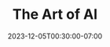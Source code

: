 ---
date: 2023-12-05T00:30:00-07:00
title: "The Art of AI"
ogtitle: "The Art of AI"
description: |
    From Hollywood to Hip Hop, artists are negotiating consent for use of AI in the creative industries. Bridget Todd speaks to artists who are pushing the boundaries.
ogdescription: "From Hollywood to Hip Hop, artists are negotiating consent for use of AI in the creative industries. Bridget Todd speaks to artists who are pushing the boundaries."
number: 49
season: 7
seasonepisode: 5
url: /season7/episode5/
embed: "7412e197-e9fe-466a-9111-bc6639c262ff"
mp3: "https://cdn.simplecast.com/audio/9b52b824-909f-4be5-aaf0-10f9e93c7818/episodes/7412e197-e9fe-466a-9111-bc6639c262ff/audio/0a303c42-9786-4e46-b9dc-34bdf1a16084/default_tc.mp3?nocache"
categories: "episodes"
host: "Bridget Todd"
shownotes: |
    From Hollywood to Hip Hop, artists are negotiating new boundaries of consent for use of AI in the creative industries. Bridget Todd speaks to artists who are pushing the boundaries.

    It’s not the first time artists get squeezed, but generative AI presents new dilemmas. In this episode: a member of the AI working group of the Hollywood writers union; a singer who licenses use of her voice to others; an emcee and professor of Black music; and an AI music company charting a different path.

    [Van Robichaux](https://elections.wga.org/2023/van-robichaux) is a comedy writer in Los Angeles who helped craft the Writers Guild of America’s proposals on managing AI in the entertainment industry.

    [Holly Herndon](https://www.hollyherndon.com/holly) is a Berlin-based artist and a computer scientist who has developed “Holly +”, a series of deep fake music tools for making music with Holly’s voice.

    [Enongo Lumumba-Kasongo](https://vivo.brown.edu/display/elumumba) creates video games and studies the intersection between AI and Hip Hop at Brown University. Her alias as a rapper is Sammus.

    [Rory Kenny](https://www.loudly.com/) is co-founder and CEO of Loudly, an AI music generator platform that employs musicians to train their AI instead of scraping music from the internet.

    *Thank you to Sammus for sharing her track ‘1080p.’ Visit Sammus’ [Bandcamp page](https://sammusmusic.bandcamp.com/) to hear the full track and check out more of her songs.*

transcript: |

    **Van Robichaux:**  Interior. Office. Night. Van sits at his computer. He's reading about GPT2. He emails the CEO of OpenAI. Soon after he realizes this might be a problem.
    
    **Bridget Todd:**  That’s Van Robichaux. He’s a comedy and animation writer in Los Angeles. He’s dreaming up an imaginary screenplay about his experience going on strike as a member of the AI working group of the Hollywood writers’ union.
    
    **Van Robichaux:**  I would say this is like a dystopian sci fi and ‘Based on a true story’ comes up right at the beginning.
    
    **Bridget Todd:**  I’m Bridget Todd and this is IRL, an original podcast from Mozilla, the nonprofit behind Firefox. In this episode, we talk to creators of music, movies and video games with new ideas about how AI should and shouldn’t be used. I mean, for starters, could studios just replace screenwriters with generative AI? Van Robichaux gets this question a lot.
    
    **Van Robichaux:**  The AI Working Group brought together a variety of writers from different kinds of writing. And the thing that tied most of them together was futurism in their writing or scheming in their writing. We had writers who wrote about con men and con jobs. We had writers from Star Trek. We had a writer from Quantum Leap.
    
    **Bridget Todd:**  The Writers Guild of America went on strike for five months in 2023 at the same time as Hollywood actors. Dozens of productions were interrupted. That cost studios hundreds of millions of dollars. In the end, they reached an agreement that included several points about AI.
    
    **Van Robichaux:**  Because of AI having its big headline moment around the time that our negotiations started and around the time that our strike was starting, it became a headline issue for the writers. It doesn't mean it's the most important issue but it's hard to say if any one issue is the most important issue, because the issues all intertwine.
    
    **Bridget Todd:**  Yup, there were dozens of issues related to labor rights and compensation. Union members staged daily pickets on the streets in front of studios like Netflix and Warner Brothers. Van’s post was at CBS Television City. He spoke to a lot of writers here who were worried that AI would literally replace them.
    
    **Van Robichaux:**  I let them know, like, that's not the big fear. The big concern is something like the studio saying they're using AI, but really they just hire someone at a lower rate that's non union. But there were also people on the lines who were saying things like, “We have to ban AI. We've got to get them to promise to never use this technology.” But my point of view on that is, Microsoft Word, by January, will have AI built into it by default. I don't think we want a contract that says we're not allowed to use Microsoft Word.
    
    **Bridget Todd:**  Van’s background is in engineering. Back in 2020, he got curious about GPT2 and GPT3. So he cold emailed an executive at OpenAI and got early access to try it out.
    
    **Van Robichaux:**  And that's when I learned about the datasets and the internet web scraping. Something that happens for screenwriters already is that people post copies of their screenplay illegally on the internet. And it becomes a nightmare to try and stop that. And so if you're scraping the entire internet, and you're using that to train an AI, you're already scraping and grabbing copies of screenplays. And that's when I realized, this is going to eventually intersect with what the union does.
    
    **Bridget Todd:**  Van started talking about AI at union meetings. In 2022, the board set up a working group to study AI and prepare union leaders for contract meetings with major studios. These days, big tech companies like Amazon and Apple are studios too.
    
    **Van Robichaux:**  The meetings were a lot like a writer's room. It was people throwing together ideas, throwing things up against the wall, learning from each other, and it was very collaborative.
    
    **Bridget Todd:**  In weekly Zoom meetings, the writers put themselves in the shoes of their employers to imagine what they would want to do with AI. What ways would they find to undercut writers? The union’s contract negotiating committee took their recommendations to the companies and were mostly successful.
    
    **Van Robichaux:**  We got added to the contract that: one, a writer is a human being. Previously our contract said a writer is a person. We wanted to just clarify that that doesn't mean a corporate person, that doesn't mean, if it's later declared that AI has personhood — human being.  But more importantly, literary material, which is the contractual term for what a script is, cannot be written or rewritten by an AI.
    
    **Bridget Todd:**  Union writers are paid different rates depending on whether they do rewrites of screenplays by others, or create original material. So they wanted to close any loopholes the companies might take advantage of.
    
    **Van Robichaux:**  So if the company were to generate something with AI, bring it to a writer and say, we want you to rewrite this, we want you to write a movie based on this, we can do it. That's fine, but we have to be paid and treated as though it's a completely original project.
    
    **Bridget Todd:**  During the strike, the US copyright office signaled that material generated by AI alone probably cannot be copyrighted. That bolstered the union’s case.
    
    **Van Robichaux:**  If AI generated content needs a human involved to get it copyright protection, well guess what? You have 10,000 humans that already do that for you.
    
    **Bridget Todd:**  The 3-year contract says writers can’t be forced to use AI in their writing. On the flip side, writers who do use AI have to ask studios for permission.
    
    **Van Robichaux:**  I do think there's concern on the studio side about writers using AI without telling them, and then that causing them a problem down the line with the copyright chain of title. And so I think that is a protection they wanted from us.
    
    **Bridget Todd:**  The studios say it’s fair if they use their own existing material as training data for generative AI. That data could come from decades of scripts, for shows like Law & Order or Star Trek. But writers want to have a say too. The issue has yet to be hashed out. Van says studios should at least side with writers and actors to keep tech companies from using the material to compete with them all. Instead, OpenAI, Meta, and major tech industry groups, have joined forces with the studios on AI and copyright. These questions of who generative AI is benefiting and who it’s replacing are cascading through every industry, not just the arts community.
    
    **Van Robichaux:**  There are a lot of people writing software who are very concerned about AI. It's being trained on the code they've written. But they don't have a union. And so, they can't control what the companies they work for do, in the same way that the unionized Hollywood workers can. What I hope other concerned workers, in other industries, take away from this is: this is on the table, this can be bargained for. We have the power to ask for AI to be used to lift all of us up, and not only a few of us.
    
    **Bridget Todd:**  There are tons of new AI tools that make it easy to create audio with the cloned voices of recording artists. I think about this a lot as a podcaster. Spotify recently started cloning the voices of some of their top podcasters and translating their shows into other languages. I worry about opting into something like this, and losing control over how my voice can or cannot be used.
    
    **Bridget Todd:**  So wait, how do I know I'm talking to Holly Holly and not Holly Plus?
    
    **Holly Herndon:**  Yeah, good question. Well, Holly Plus is usually singing, so we haven't released a speech voice model. So if I'm speaking, pretty sure that it's the real me.
    
    **Bridget Todd:**  That’s Holly Herndon. She’s an artist and a computer scientist in Berlin. For the last few years, Holly and her collaborators have been working on “Holly Plus”, a collection of deep fake tools for making music with Holly’s voice.
    
    [music plays]
    
    **Bridget Todd:**  How does it make you feel when you hear your own voice singing, you know, this beautiful hymn composed by Mendelssohn 200 or so years ago?
    
    **Holly Herndon:**  Honestly, it's incredibly liberating because I never really thought of myself as a vocalist. I always just used my voice as a kind of data input or a kind of controller for my laptop. It was like, I wanted to play around with the voice and I was the cheapest, most available voice I had. So I just used my own voice. So with Holly Plus, you know, I can through the sound of my voice, perform music that I don't even have the training to be able to perform.
    
    [music plays]
    
    **Bridget Todd:**  Wow. So how exactly does all of this work? Like, how do you feed Holly Plus music?
    
    **Holly Herndon:**  So the score reading instrument essentially is, I just kind of can feed the software any score, and it can read the notes and the lyrics in multiple languages and then reproduce that in my voice.
    
    **Bridget Todd:**  To train the models, Holly spent many hours singing and speaking words at different pitches. There’s also a system that can convert the voice of a person live on stage in real time. And there’s a more basic version of Holly Plus online that anyone can use. It doesn't say words, but converts audio into abstract Holly sounds.
    
    **Holly Herndon:**  I wasn't quite ready to have people, you know, typing in whatever text, um, that they wanted to. I wasn't quite ready for that yet. I think I will be ready for that eventually, but we specifically deliberately chose a version that was a bit more abstract, but the idea was, is we wanted to make it as user friendly as possible.
    
    **Bridget Todd:**  So I'm curious, do you see ways where this can be kind of mutually beneficial, beneficial to someone who wants to play around with your voice, and beneficial to you as an artist?
    
    **Holly Herndon:**  Yeah, absolutely. I mean, I don't think that my approach will work for everyone. So I'm certainly not prescriptive. But for me, I really wanted to take a permissive approach to IP. So thinking about intellectual property rather as a kind of identity play. What would it mean if I opened up my identity for other people to perform through? What ideas would other people come up with that I wouldn't come up with myself? That was something that I was excited about.
    
    **Bridget Todd:**  Holly challenges us to rethink power and consent over creative content. It’s why she’s also on Time Magazine’s list of 100 Most Influential People in AI this year.
    
    **Holly Herndon:**  So our approach to this was we formed a DAO, which is just a fancy way of saying basically like a collaborative or a co-op of people who are interested in this voice. And we vote on different ideas around the voice and what we want to do with it. People submitted works to the DAO, and then we sold those as NFTs, and then the profits from that sale went to further build more tools for the Holly Plus system.
    
    **Bridget Todd:**  Holly Plus isn’t a big money maker, but generative AI probably will be. Think about how popular ChatGPT or Midjourney are. But a lot of artists don’t like that you can instantly generate images or audio in the ‘style’ of their works. Holly and her partner, Matt Dryhurst, lead a startup called Spawning that gives artists technical tools to “opt-out”. They run a website for artists to search for their work in popular datasets called haveibeentrained.com and a system for AI companies to automatically identify non-consenting data in their training materials. Spawning says they supported more than ten thousand artists to opt out of training datasets. They also built a plugin for websites called Kudurru that acts as a barrier against web scrapers.
    
    **Bridget Todd:**  How do you think consent plays into these conversations about how creative industries do or do not put people over profit?
    
    **Holly Herndon:**  I think consent is the biggest question when it comes to machine learning facing us today. And I think that if we can have a system of consent, then I think we can have a lot of fun and things can get really weird and really creative. If we kind of remove the consent layer altogether, then I think that's when people start to feel exploited and things can become really unfair. I mean, that's part of the work that we're doing at Spawning, is we're really interested in trying to build the infrastructure to have a consent layer and I think there's a way of doing that that doesn't stifle creativity or innovation.
    
    [music plays]
    
    **Bridget Todd:**   So if AI builders can’t just take big bites out of the internet to train their systems, how can they do it? Let’s say I need some music for a podcast. I’m not a musician, but this tune you’re hearing, I made it using Loudly, a new AI music generator. You click on a genre, some instruments, and a few other settings. And that’s it. Five seconds later you have three new, royalty-free songs for your project.
    
    **Rory Kenny:**  I made a very conscious decision that we would never, never illegally or illegitimately or unethically scrape the internet for music that already exists that doesn't belong to us as a company or where we don't have the right to do so.
    
    **Bridget Todd:**  That’s Rory Kenny, the CEO and co-founder of Loudly. He’s based in Berlin.
    
    **Rory Kenny:**  The music that we actually generate is using human produced audio sounds. Like, they're literally being made down the hallway from me in music studios, in professionally graded environments where the sound quality is second to none.
    
    **Bridget Todd:**  So this is an alternative approach. Loudly employs full time musicians who create and catalog sounds in a way that’s especially suited for AI.
    
    **Rory Kenny:**  I'm also a musician from my own, you know, in my, in my own history. And I would be shocked to learn that some company had to use my material to train an AI that they would then create a business from. So we took a very strong position on that a couple of years ago and we stand by it. And I think we, you know, we want to be on the right side of history here. And there's no need to plagiarize anything because there should be value for all in this new AI technology evolution.
    
    **Bridget Todd:**  Rory sees a future where users could upload tunes directly to streaming platforms and revenues could be split. He says Loudly’s policy is to hang on to the copyright of the music, even though you can use it pretty freely online. If you download a lot, you pay a subscription.
    
    **Rory Kenny:**
    
    So you know, from our side, we have, of course, huge consent, transparent consent from our own music producers who I speak to every day and they're helping us and helping me build this whole system out. And they're also redefining how they make their own music to make it better fit into the Loudly AI music system. They're literally reinventing or inventing a new kind of musical format that works so beautifully with our system. So they're active participants. They're active contributors to the music creation platform that we have.
    
    **Bridget Todd:**  Loudly has an additional source for training material based on user generated content. They operate a beatmaker app called Music Maker Jam that has been downloaded by millions of people. The tunes people made with the app, which doesn’t use AI, are incorporated in training datasets for Loudly’s next new AI models. They explain this in their terms and conditions. But will users really notice this, tucked away in the fine print? Rory claims they’re still more transparent than others.
    
    **Rory Kenny:**  So when I think about AI, I think that this is like a big new technology shift and there are many voices screaming against it, how it's bad, how it's going to destroy people's livelihoods and be the end of creativity. But I see it quite the opposite. To be creative is to be, is something quite intrinsic to our nature. So that's quite affirming. And I think AI will play a great role in expanding the creativity options for many people out there who don't necessarily have the skill or the time to learn how to become an incredibly good musician. It's really quite a hard thing to do.
    
    **Bridget Todd:**  AI isn’t the first technology to upend music production and copyright. The internet did this in a big way too. So did drum machines. And auto tune. For all the futuristic promises, AI can also amplify the past.
    
    Enongo Lumumba-Kasongo:  I've tried this experiment where I've written into ChatGPT, write me a verse in the style of Sammus and, you know, it'll give me some kind of generic, pretty awful set of rhymes.
    
    **Bridget Todd:**
    
    Enongo Lumumba-Kasongo is a producer and emcee who goes by the name Sammus. She also studies the intersection between AI and hip hop at Brown University. 
    
    **Enongo Lumumba-Kasongo:**  It’s interesting because the material that the verse reflects is actually pretty reflective of what I'm interested in as an artist.
    
    [music plays] 
    
    You know, it'll often talk about being a geek, which is something I do talk a lot about. It'll talk about, you know, academia, navigating school, navigating being a Black woman and it's almost like a shadow version of my material. And so it's made me think a little bit more about how I could produce art that's illegible to a system like this. Because there's something about being known or categorized in this way that feels really constraining.
    
    **Bridget Todd:**  As an artist and a researcher, as well as a video game producer, Enongo has thought a lot about how reductive today’s AI tools can be when it comes to  artistry — and of the lived experience that gives it meaning. She worries about how the exploitation of Black artists by the music industry will be echoed in AI. It’s about unfair contracts and residuals, but it’s also about how Black and Brown artists have been sidelined, over and over, so white people can perform their music.
    
    **Enongo Lumumba-Kasongo:**  A lot of the music that we're hearing coming out of this space, this intersection around vocal likenesses and filters, is actually pretty catchy and pretty convincing. And this has definitely created some new possibilities around monetization.
    
    **Bridget Todd:**  There was an AI Drake song that went viral earlier this year called “Heart on My Sleeve”. Enongo says hearing it was an eye opening moment.
    
    **Enongo Lumumba-Kasongo:**  I think that was the first moment where my heart sort of sunk into my stomach. And I realized that we have entered into a new kind of space and it is still wildly unregulated. So when we have this new tool that enables folks to take on the personhood of Black artists and performers, and then monetize that, of course, you know, my alarm bells are going to go off.
    
    **Bridget Todd:**  It’s a fad on Tik Tok and other platforms for white people to lip sync or dance to music clips of Black performers. Enongo says it opens up a whole new set of questions around cultural appropriation, when anyone now also can embody the voice of a Black artist using voice filters, like those for Drake or Jay Z.
    
    **Enongo Lumumba-Kasongo:**  Often the phrase digital blackface has kind of emerged in relation to these conversations. And I see this as an extension of the anxieties that so many of us have about what it means when someone can step into Black personhood, right, without having any kind of relationship with what it means to be Black in this world. And often what that means is having limited opportunities to generate wealth or generate income from our own cultural products. It feels like an echo of what has happened in the past, but also kind of supercharged because of how easy it is for any person to step into that role.
    
    **Bridget Todd:**  If you wanted to generate a rap song right now, you’d have your pick between dozens of AI rap generators online. There’s a technical reason, too, for why there are so many.
    
    **Enongo Lumumba-Kasongo:**  Hip hop itself is vulnerable in certain ways to AI because each line of hip hop has more kind of speech data per line than like a line of, say, a pop song, right? Like there's so much information that's packed into each line of verse. And so a hip hop artist, just by virtue of their catalog, will have offered so much more speech data often than artists in other sort of genres.
    
    **Bridget Todd:**  But some of these generators lean heavily on violent or misogynistic stereotypes. Enogo says those are choices their developers make. As the audio director of Glow Up Games, she helped develop a mobile game for the HBO show “Insecure” starring Issa Rae. They built a custom rap generator and even added the sound of her own voice. But their values are to celebrate people of color.
    
    **Enongo Lumumba-Kasongo:**  We ran into so many challenges as we were just trying to scope out what this thing could be. And so many of those challenges were around the voice.
    
    **Bridget Todd:**  In the game, players create a rap verse — but the words and phrases in the game are curated to empower women and queer folks. And they use a version of Enongo’s voice that is more transferable to different identities.
    
    **Enongo Lumumba-Kasongo:**  What we settled on was this kind of rap gibberish language that we jokingly called raplish.
    
    [music plays]
    
    **Bridget Todd:**  Enongo sees the creative potential for AI. But she’s critical of how and why it's used. She thinks about how AI can be used to make people more visible to each other, instead of erasing them from the process. How can AI make it easier for artists to collaborate with each other? Or how could a musician use AI to show their work in new ways? Like next generation album liner notes where fans could toggle between different drafts of an artist’s piece.
    
    **Enongo Lumumba-Kasongo:**  Like, there's real thinking and work that goes into making that beautiful song be that thing that you love. And we often think about creative work as like descending from the sky or like the muses just blessing us. You know, artists think that way and I think audiences do, but tools that can kind of make alive or open up the creative process, I think is one way that generative AI can actually have a really meaningful impact.
    
    The conversation about what's happening in AI is really important. And it's part of a continuum I think, in regards to what's happening with artists across the board, and that if we fight for better kind of social conditions for artists and makers at all levels of industry, then we can start to have these AI questions be more constrained by like aesthetic concerns and not take up so much space as it relates to who's being fed and who isn't, because we'll have opportunities to live with dignity, regardless of what our relationship is to these AI systems.
    
    **Bridget Todd:**  As we’ve heard throughout this season, it’s people who decide what AI should do. We can use these tools to take creativity to new and unknown places, but we should ground our hopes in ideas that put people ahead of profits. If something sounds off key, maybe it’s time to change it. I’m Bridget Todd. Thanks for being with us for this seventh season of IRL: Online Life is Real Life, an original podcast from Mozilla, the non-profit behind Firefox. For more about our guests, check out our show notes or visit irlpodcast.org. Mozilla. Reclaim the internet.

---